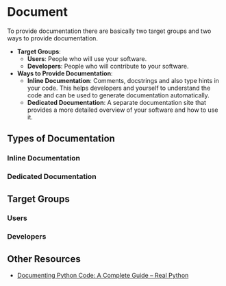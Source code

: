 # Document

To provide documentation there are basically two target groups and two ways to provide documentation.

- **Target Groups**:
    - **Users**: People who will use your software.
    - **Developers**: People who will contribute to your software.
- **Ways to Provide Documentation**:
    - **Inline Documentation**: Comments, docstrings and also type hints in your code. This helps
        developers and yourself to understand the code and can be used to generate documentation automatically.
    - **Dedicated Documentation**: A separate documentation site that provides a more detailed overview of your software and how to use it.


## Types of Documentation

### Inline Documentation

### Dedicated Documentation

## Target Groups

### Users

### Developers

## Other Resources
- [Documenting Python Code: A Complete Guide – Real Python](https://realpython.com/documenting-python-code/)

